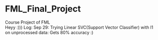 # FML_Final_Project
Course Project of FML  
Heyy :)))
Log:
Sep 29: Trying Linear SVC(Support Vector Classifier) with l1 on unprocessed data: Gets 80% accuracy :)
